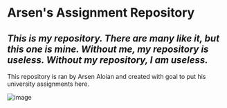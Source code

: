 # Arsen's Assignment Repository
## _This is my repository. There are many like it, but this one is mine. Without me, my repository is useless. Without my repository, I am useless._

This repository is ran by Arsen Aloian and created with goal to put his university assignments here. 

![image](https://github.com/user-attachments/assets/98cd1fa3-60e9-4551-bff6-d1292690b604)
